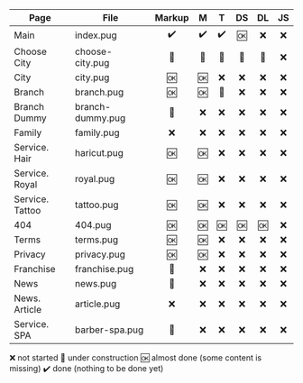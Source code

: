 

| Page            | File             | Markup |  M  |  T  |  DS  |  DL  |  JS  |
|-----------------|------------------|:------:|:---:|:---:|:----:|:----:|:----:|
| Main            | index.pug        |   ✔️  |  ✔️ | ✔️ |  🆗  |  ❌ |  ❌  |
| Choose City     | choose-city.pug  |   🚧  |  🚧 | 🚧 |  🚧  |  🚧 |  ❌  |
| City            | city.pug         |   🆗  |  🆗 | ❌ |  ❌  |  ❌ |  ❌  |
| Branch          | branch.pug       |   🆗  |  🆗 | 🚧 |  ❌  |  ❌ |  ❌  |
| Branch Dummy    | branch-dummy.pug |   🚧  |  ❌ | ❌ |  ❌  |  ❌ |  ❌  |
| Family          | family.pug       |   ❌  |  ❌ | ❌ |  ❌  |  ❌ |  ❌  |
| Service. Hair   | haricut.pug      |   🆗  |  🆗 | ❌ |  ❌  |  ❌ |  ❌  |
| Service. Royal  | royal.pug        |   🆗  |  🆗 | ❌ |  ❌  |  ❌ |  ❌  |
| Service. Tattoo | tattoo.pug       |   🆗  |  🆗 | ❌ |  ❌  |  ❌ |  ❌  |
| 404             | 404.pug          |   🆗  |  🆗 | 🆗 |  🆗  |  🆗 |  ❌  |
| Terms           | terms.pug        |   🆗  |  🆗 | ❌ |  ❌  |  ❌ |  ❌  |
| Privacy         | privacy.pug      |   🆗  |  🆗 | ❌ |  ❌  |  ❌ |  ❌  |
| Franchise       | franchise.pug    |   🚧  |  ❌ | ❌ |  ❌  |  ❌ |  ❌  |
| News            | news.pug         |   🚧  |  ❌ | ❌ |  ❌  |  ❌ |  ❌  |
| News. Article   | article.pug      |   ❌  |  ❌ | ❌ |  ❌  |  ❌ |  ❌  |
| Service. SPA    | barber-spa.pug   |   🚧  |  ❌ | ❌ |  ❌  |  ❌ |  ❌  |

❌ not started
🚧 under construction
🆗 almost done (some content is missing)
✔️ done (nothing to be done yet)
